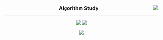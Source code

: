<div align="center">
  
  <img align="right" src="https://github-readme-stats.vercel.app/api/top-langs/?username=seondal&theme=dracula&exclude_repo=Computer-Science-Engineering&layout=compact&langs_count=10"/>
  
  ### Algorithm Study 
  
  ---
  
  <a href="https://github.com/cloud0990"><img src="https://hits.seeyoufarm.com/api/count/incr/badge.svg url=https%3A%2F%2Fgithub.com%cloud0990&count_bg=%23000000&title_bg=%23000000&icon=github.svg&icon_color=%23E7E7E7&title=GitHub&edge_flat=false)"/></a>
  <a href="https://solved.ac/profile/cloud099"><img src="http://mazassumnida.wtf/api/mini/generate_badge?boj=cloud0990"/></a>
 
  <a href="https://sedentary.tistory.com/category/%EC%95%8C%EA%B3%A0%EB%A6%AC%EC%A6%98"><img src="https://img.shields.io/badge/cloud0990-E5511E?style=flat-square&logo=Blogger&logoColor=white"/></a> 

  <br>
 
</div>
